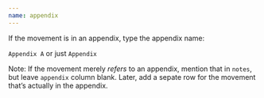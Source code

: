 ```yaml
---
name: appendix
---
```

If the movement is in an appendix, type the appendix name:

`Appendix A` or just `Appendix`

Note: If the movement merely _refers_ to an appendix, mention that in `notes`, but leave `appendix` column blank. Later, add a sepate row for the movement that’s actually in the appendix.